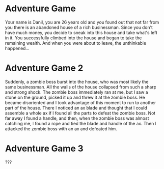 # Adventure Game
Your name is Danil, you are 26 years old and you found out that not far from you there is an abandoned house of a rich businessman. Since you don't have much money, you decide to sneak into this house and take what's left in it. You successfully climbed into the house and began to take the remaining wealth. And when you were about to leave, the unthinkable happened...

# Adventure Game 2
Suddenly, a zombie boss burst into the house, who was most likely the same businessman. All the walls of the house collapsed from such a sharp and strong shock. The zombie boss immediately ran at me, but I saw a stone on the ground, picked it up and threw it at the zombie boss. He became disoriented and I took advantage of this moment to run to another part of the house. There I noticed an ax blade and thought that I could assemble a whole ax if I found all the parts to defeat the zombie boss. Not far away I found a handle, and then, when the zombie boss was almost catching me, I found a rope and tied the blade and handle of the ax. Then I attacked the zombie boss with an ax and defeated him.
# Adventure Game 3
???
